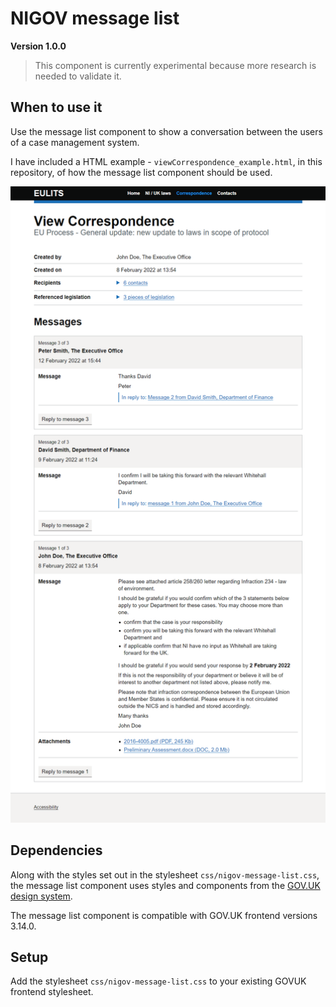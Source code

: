 # NIGOV message list
**Version 1.0.0** 

> This component is currently experimental because more research is needed to validate it.

## When to use it
Use the message list component to show a conversation between the users of a case management system.

I have included a HTML example - `viewCorrespondence_example.html`, in this repository, of how the message list component should be used.

![Example of the nigov message list component](./readme-images/view-correspondence-example.png)


## Dependencies
Along with the styles set out in the stylesheet `css/nigov-message-list.css`, the message list component uses styles and components from the [GOV.UK design system](https://design-system.service.gov.uk/).

The message list component is compatible with GOV.UK frontend versions 3.14.0.


## Setup
Add the stylesheet `css/nigov-message-list.css` to your existing GOVUK frontend stylesheet.



